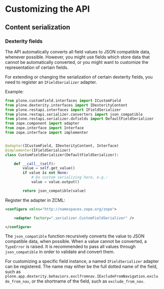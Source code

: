 # Customizing the API


## Content serialization


### Dexterity fields

The API automatically converts all field values to JSON compatible data, whenever possible.
However, you might use fields which store data that cannot be automatically converted, or you might want to customize the representation of certain fields.

For extending or changing the serialization of certain dexterity fields, you need to register an `IFieldSerializer` adapter.

Example:

```python
from plone.customfield.interfaces import ICustomField
from plone.dexterity.interfaces import IDexterityContent
from plone.restapi.interfaces import IFieldSerializer
from plone.restapi.serializer.converters import json_compatible
from plone.restapi.serializer.dxfields import DefaultFieldSerializer
from zope.component import adapter
from zope.interface import Interface
from zope.interface import implementer


@adapter(ICustomField, IDexterityContent, Interface)
@implementer(IFieldSerializer)
class CustomFieldSerializer(DefaultFieldSerializer):

    def __call__(self):
        value = self.get_value()
        if value is not None:
            # Do custom serializing here, e.g.:
            value = value.output()

        return json_compatible(value)
```

Register the adapter in ZCML:

```xml
<configure xmlns="http://namespaces.zope.org/zope">

    <adapter factory=".serializer.CustomFieldSerializer" />

</configure>
```

The `json_compatible` function recursively converts the value to JSON compatible data, when possible.
When a value cannot be converted, a `TypeError` is raised.
It is recommended to pass all values through `json_compatible` in order to validate and convert them.

For customizing a specific field instance, a named `IFieldSerializer` adapter can be registered.
The name may either be the full dotted name of the field, such as `plone.app.dexterity.behaviors.exclfromnav.IExcludeFromNavigation.exclude_from_nav`, or the shortname of the field, such as `exclude_from_nav`.
